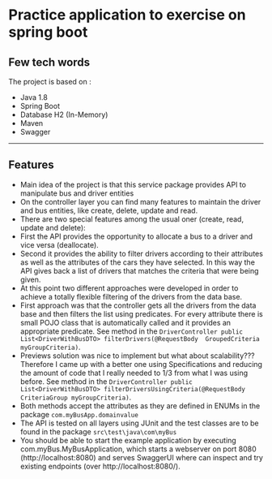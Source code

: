 # Practice application to exercise on spring boot 

## Few tech words

The project is based on :

* Java 1.8
* Spring Boot
* Database H2 (In-Memory)
* Maven
* Swagger

---

## Features

* Main idea of the project is that this service package provides API to manipulate bus and driver entities
* On the controller layer you can find many features to maintain the driver and bus entities, like create, delete, update and read.
* There are two special features among the usual oner (create, read, update and delete): 
* First the API provides the opportunity to allocate a bus to a driver and vice versa (deallocate).
* Second it provides the ability to filter drivers according to their attributes as well as the attributes of the cars they have selected. In this way the API gives back a list of drivers that matches the criteria that were being given.
* At this point two different approaches were developed in order to achieve a totally flexible filtering of the drivers from the data base.
* First approach was that the controller gets all the drivers from the data base and then filters the list using predicates. For every attribute there is small POJO class that is automatically called and it provides an appropriate predicate. See method in the `DriverController public List<DriverWithBusDTO> filterDrivers(@RequestBody  GroupedCriteria myGroupCriteria)`.
* Previews solution was nice to implement but what about scalability??? Therefore I came up with a better one using Specifications and reducing the amount of code that I really needed to 1/3 from what I was using before. See method in the `DriverController public List<DriverWithBusDTO> filterDriversUsingCriteria(@RequestBody  CriteriaGroup myGroupCriteria)`.
* Both methods accept the attributes as they are defined in ENUMs in the package `com.myBusApp.domainvalue`
* The API is tested on all layers using JUnit and the test classes are to be found in the package `src\test\java\com\myBus`
* You should be able to start the example application by executing com.myBus.MyBusApplication, which starts a webserver on port 8080 (http://localhost:8080) and serves SwaggerUI where can inspect and try existing endpoints (over http://localhost:8080/).

